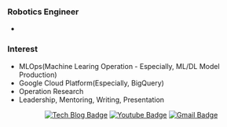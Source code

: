 ### Robotics Engineer
- 

### Interest
- MLOps(Machine Learing Operation - Especially, ML/DL Model Production)
- Google Cloud Platform(Especially, BigQuery)
- Operation Research
- Leadership, Mentoring, Writing, Presentation

<div align=center>
  
[![Tech Blog Badge](http://img.shields.io/badge/-Tech%20blog-black?style=flat-square&logo=github)](https://zzsza.github.io/) 
[![Youtube Badge](https://img.shields.io/badge/Youtube-ff0000?style=flat-square&logo=youtube&link=https://www.youtube.com/c/kyleschool)](https://www.naver.com)
[![Gmail Badge](https://img.shields.io/badge/-Gmail-d14836?style=flat-square&logo=Gmail&logoColor=white&link=mailto:jck1461@gmail.com)](mailto:jck1461@gmail.com)
  
</div>
